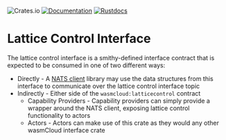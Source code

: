 ![Crates.io](https://img.shields.io/crates/v/wasmcloud-interface-lattice-control)
[![Documentation](https://img.shields.io/badge/Docs-Documentation-blue)](https://wasmcloud.dev)
[![Rustdocs](https://docs.rs/wasmcloud-interface-lattice-control/badge.svg)](https://docs.rs/wasmcloud-interface-lattice-control)

# Lattice Control Interface
The lattice control interface is a smithy-defined interface contract that is expected to be consumed in one of two different ways:

* Directly - A [NATS client](https://github.com/wasmcloud/control-interface-client) library may use the data structures from this interface to communicate over the lattice control interface topic
* Indirectly - Either side of the `wasmcloud:latticecontrol` contract
    * Capability Providers - Capability providers can simply provide a wrapper around the NATS client, exposing lattice control functionality to actors
    * Actors - Actors can make use of this crate as they would any other wasmCloud interface crate

